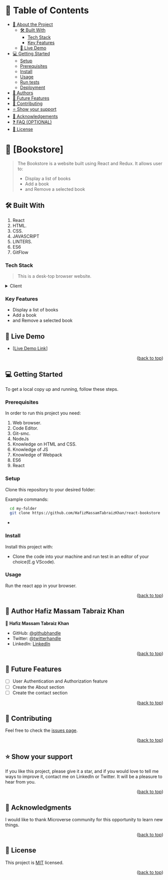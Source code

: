 <a name="readme-top"></a>

<!--
HOW TO USE:
This is an example of how you may give instructions on setting up your project locally.

Modify this file to match your project and remove sections that don't apply.

REQUIRED SECTIONS:
- Table of Contents
- About the Project
  - Built With
  - Live Demo
- Getting Started
- Authors
- Acknowledgements
- License

OPTIONAL SECTIONS:
- FAQ

After you're finished please remove all the comments and instructions!
-->

<div align="center">
  <!-- You are encouraged to replace this logo with your own! Otherwise you can also remove it. -->
  <!-- <img src="murple_logo.png" alt="logo" width="140"  height="auto" /> -->
  <br/>

  <!-- <h3><b>Microverse README Template</b></h3> -->

</div>

<!-- TABLE OF CONTENTS -->

# 📗 Table of Contents

- [📖 About the Project](#about-project)
  - [🛠 Built With](#built-with)
    - [Tech Stack](#tech-stack)
    - [Key Features](#key-features)
   - [🚀 Live Demo](#live-demo)
- [💻 Getting Started](#getting-started)
  - [Setup](#setup)
  - [Prerequisites](#prerequisites)
  - [Install](#install)
  - [Usage](#usage)
  - [Run tests](#run-tests)
  - [Deployment](#triangular_flag_on_post-deployment)
- [👥 Authors](#authors)
- [🔭 Future Features](#future-features)
- [🤝 Contributing](#contributing)
- [⭐️ Show your support](#support)
- [🙏 Acknowledgements](#acknowledgements)
- [❓ FAQ (OPTIONAL)](#faq)
- [📝 License](#license)

<!-- PROJECT DESCRIPTION -->

# 📖 [Bookstore] <a name="about-project"></a>

> The Bookstore is a website built using React and Redux. It allows user to:
>  - Display a list of books
>  - Add a book
> - and Remove a selected book


## 🛠 Built With <a name="React"></a>

1. React
2. HTML.
3. CSS.
4. JAVASCRIPT
5. LINTERS.
6. ES6
7. GitFlow

### Tech Stack <a name="Front end"></a>

> This is a desk-top browser website.


<details>
  <summary>Client</summary>
  <ul>
    <li><a href="https://react.dev/">React</a></li>
  </ul>
</details>

<!-- Features -->
### Key Features 

- Display a list of books
- Add a book
- and Remove a selected book

<!-- LIVE DEMO -->

## 🚀 Live Demo <a name="https://spacetravelers-vp0l.onrender.com/"></a>


- [[Live Demo Link](https://book-store-tcxv.onrender.com/)]

<p align="right">(<a href="#readme-top">back to top</a>)</p>

<!-- GETTING STARTED -->

## 💻 Getting Started <a name="getting-started"></a>

To get a local copy up and running, follow these steps.

### Prerequisites

In order to run this project you need:
1. Web browser.
2. Code Editor.
3. Git-smc.
4. NodeJs
5. Knowledge on HTML and CSS.
6. Knowledge of JS
7. Knowledge of Webpack
8. ES6
9. React

### Setup

Clone this repository to your desired folder:


Example commands:

```sh
  cd my-folder
  git clone https://github.com/HafizMassamTabraizKhan/react-bookstore
```
-

### Install

Install this project with:

- Clone the code into your machine and run test in an editor of your choice(E.g VScode).

### Usage

Run the react app in your browser.

<p align="right">(<a href="#readme-top">back to top</a>)</p>

<!-- AUTHORS -->

## 👥 Author <a name="authors">Hafiz Massam Tabraiz Khan</a>

👤 **Hafiz Massam Tabraiz Khan**

- GitHub: [@githubhandle](https://github.com/HafizMassamTabraizKhan)
- Twitter: [@twitterhandle](https://twitter.com/MassamTabraiz)
- LinkedIn: [LinkedIn](https://www.linkedin.com/in/hafiz-massam-tabraiz-khan-167644255/)

<p align="right">(<a href="#readme-top">back to top</a>)</p>

<!-- FUTURE FEATURES -->

## 🔭 Future Features <a name="future-features"></a>

- [ ] User Authentication and Authorization feature
- [ ] Create the About section
- [ ] Create the contact section

<p align="right">(<a href="#readme-top">back to top</a>)</p>

## 🤝 Contributing <a name="contributing"></a>

Feel free to check the [issues page](https://github.com/HafizMassamTabraizKhan/react-bookstore/issues).

<p align="right">(<a href="#readme-top">back to top</a>)</p>

<!-- SUPPORT -->

## ⭐️ Show your support <a name="support"></a>

If you like this project, please give it a star, and if you would love to tell me ways to improve it, contact me on LinkedIn or Twitter. It will be a pleasure to hear from you.

<p align="right">(<a href="#readme-top">back to top</a>)</p>

<!-- ACKNOWLEDGEMENTS -->

## 🙏 Acknowledgments <a name="acknowledgements"></a>


I would like to thank Microverse community for this opportunity to learn new things.

<p align="right">(<a href="#readme-top">back to top</a>)</p>

<!-- FAQ (optional) -->



<!-- LICENSE -->



## 📝 License <a name="license"></a>

This project is [MIT](./LICENSE) licensed.

<p align="right">(<a href="#readme-top">back to top</a>)</p>
